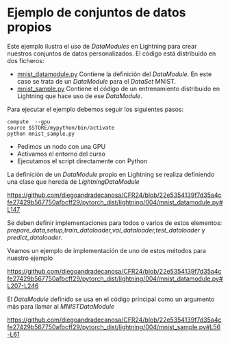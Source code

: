 # Ejemplo de conjuntos de datos propios

Este ejemplo ilustra el uso de *DataModules* en Lightning para crear nuestros conjuntos de datos personalizados.
El código está distribuido en dos ficheros:
- [mnist_datamodule.py](https://github.com/diegoandradecanosa/Cesga2023Courses/blob/main/pytorch_dist/lightning/004/mnist_datamodule.py) Contiene la definición del 
*DataModule*. En este caso se trata de un *DataModule* para el *DataSet* MNIST.
- [mnist_sample.py](https://github.com/diegoandradecanosa/Cesga2023Courses/blob/main/pytorch_dist/lightning/004/mnist_sample.py) Contiene el código de un entrenamiento 
distribuido en Lightning que hace uso de ese *DataModule*.

Para ejecutar el ejemplo debemos seguir los siguientes pasos:
```
compute  --gpu
source $STORE/mypython/bin/activate
python mnist_sample.py
```
- Pedimos un nodo con una GPU 
- Activamos el entorno del curso
- Ejecutamos el script directamente con Python

La definición de un *DataModule* propio en Lightning se realiza definiendo una clase que hereda de *LightningDataModule*

https://github.com/diegoandradecanosa/CFR24/blob/22e5354139f7d35a4cfe27429b567750afbcff29/pytorch_dist/lightning/004/mnist_datamodule.py#L147

Se deben definir implementaciones para todos o varios de estos elementos: *prepare_data,setup,train_dataloader,val_dataloader,test_dataloader* y *predict_dataloader*.

Veamos un ejemplo de implementación de uno de estos métodos para nuestro ejemplo

https://github.com/diegoandradecanosa/CFR24/blob/22e5354139f7d35a4cfe27429b567750afbcff29/pytorch_dist/lightning/004/mnist_datamodule.py#L207-L246

El *DataModule* definido se usa en el código principal como un argumento más para llamar al *MNISTDataModule* 

https://github.com/diegoandradecanosa/CFR24/blob/22e5354139f7d35a4cfe27429b567750afbcff29/pytorch_dist/lightning/004/mnist_sample.py#L56-L61

